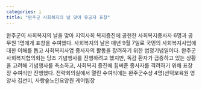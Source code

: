 ```yaml
---
categories: i
title: "완주군 사회복지의 날 맞아 유공자 표창"
---
```

완주군이 사회복지의 날을 맞아 지역사회 복지증진에 공헌한 사회복지종사자 6명과 공무원 1명에게 표창을 수여했다. 사회복지의 날은 매년 9월 7일로 국민의 사회복지사업에 대한 이해를 돕고 사회복지사업 종사자의 활동을 장려하기 위한 법정기념일이다. 완주군사회복지협의회는 당초 기념행사를 진행하려고 했지만, 독감 환자가 급증하고 있는 상황을 고려해 기념행사를 축소하고, 사회복지 증진에 힘써준 종사자를 격려하기 위해 표창장 수여식만 진행했다. 전략회의실에서 열린 수여식에는 완주군수상 4명(선덕보육원 영양사 김선미, 사랑숲노인요양원 케어팀장
